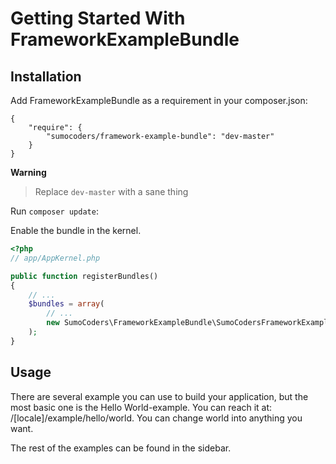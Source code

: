 # Getting Started With FrameworkExampleBundle


## Installation

Add FrameworkExampleBundle as a requirement in your composer.json:

```
{
    "require": {
        "sumocoders/framework-example-bundle": "dev-master"
    }
}
```

**Warning**
> Replace `dev-master` with a sane thing

Run `composer update`:

Enable the bundle in the kernel.

```php
<?php
// app/AppKernel.php

public function registerBundles()
{
    // ...
    $bundles = array(
        // ...
        new SumoCoders\FrameworkExampleBundle\SumoCodersFrameworkExampleBundle(),
    );
}
```

## Usage

There are several example you can use to build your application, but the most 
basic one is the Hello World-example. You can reach it at: /[locale]/example/hello/world.
You can change world into anything you want.

The rest of the examples can be found in the sidebar.
